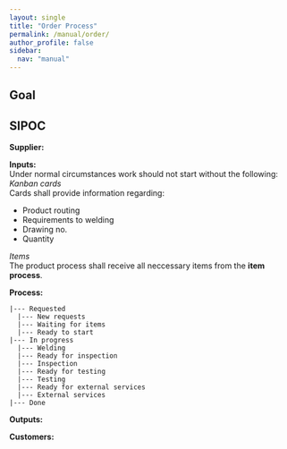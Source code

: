 ```yaml
---
layout: single
title: "Order Process"
permalink: /manual/order/
author_profile: false
sidebar:
  nav: "manual"
---
```

## Goal


## SIPOC
**Supplier:**  


**Inputs:**  
Under normal circumstances work should not start without the following:
*Kanban cards*  
Cards shall provide information regarding:  
* Product routing
* Requirements to welding
* Drawing no.
* Quantity  

*Items*  
The product process shall receive all neccessary items from the **item process**.


**Process:**

```
|--- Requested
  |--- New requests
  |--- Waiting for items
  |--- Ready to start
|--- In progress
  |--- Welding
  |--- Ready for inspection
  |--- Inspection
  |--- Ready for testing
  |--- Testing  
  |--- Ready for external services  
  |--- External services  
|--- Done
```

**Outputs:**  


**Customers:**  
